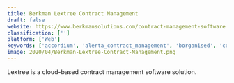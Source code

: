 ```yaml
---
title: Berkman Lextree Contract Management
draft: false 
website: https://www.berkmansolutions.com/contract-management-software
classification: ['']
platform: ['Web']
keywords: ['accordium', 'alerta_contract_management', 'borganised', 'contract_eagle', 'contract_logix', 'contractclub', 'contractworks', 'contractbook', 'corridor_clm', 'dolphin_contract_manager', 'kira', 'pactsafe', 'pramata', 'revitas', 'seal_contract_discovery', 'springcm', 'symfact', 'universal_contract_manager', 'visiblethread_docs']
image: 2020/04/Berkman-Lextree-Contract-Management.png
---
```

Lextree is a cloud-based contract management software solution.